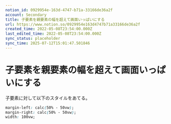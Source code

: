 ```yaml
---
notion_id: 0929954e-163d-4747-b71a-33166de36a2f
account: Secondary
title: 子要素を親要素の幅を超えて画面いっぱいにする
url: https://www.notion.so/0929954e163d4747b71a33166de36a2f
created_time: 2022-05-08T23:54:00.000Z
last_edited_time: 2022-05-08T23:54:00.000Z
sync_status: placeholder
sync_time: 2025-07-12T15:01:47.501846
---
```

# 子要素を親要素の幅を超えて画面いっぱいにする

子要素に対して以下のスタイルをあてる。
```css
margin-left: calc(50% - 50vw);
margin-right: calc(50% - 50vw);
width: 100vw;
```